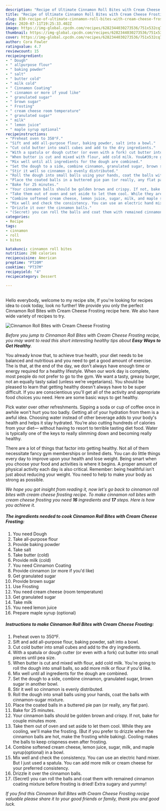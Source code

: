 ```yaml
---
description: "Recipe of Ultimate Cinnamon Roll Bites with Cream Cheese Frosting"
title: "Recipe of Ultimate Cinnamon Roll Bites with Cream Cheese Frosting"
slug: 830-recipe-of-ultimate-cinnamon-roll-bites-with-cream-cheese-frosting
date: 2020-07-11T19:25:33.402Z
image: https://img-global.cpcdn.com/recipes/6282344030273536/751x532cq70/cinnamon-roll-bites-with-cream-cheese-frosting-recipe-main-photo.jpg
thumbnail: https://img-global.cpcdn.com/recipes/6282344030273536/751x532cq70/cinnamon-roll-bites-with-cream-cheese-frosting-recipe-main-photo.jpg
cover: https://img-global.cpcdn.com/recipes/6282344030273536/751x532cq70/cinnamon-roll-bites-with-cream-cheese-frosting-recipe-main-photo.jpg
author: Cora Fowler
ratingvalue: 4.7
reviewcount: 15
recipeingredient:
- " Dough"
- " allpurpose flour"
- " baking powder"
- " salt"
- " butter cold"
- " milk cold"
- " Cinnamon Coating"
- " cinnamon or more if youd like"
- " granulated sugar"
- " brown sugar"
- " Frosting"
- " cream cheese room temperature"
- " granulated sugar"
- " milk"
- " lemon juice"
- " maple syrup optional"
recipeinstructions:
- "Preheat oven to 350°F."
- "Sift and add all-purpose flour, baking powder, salt into a bowl."
- "Cut cold butter into small cubes and add to the dry ingredients."
- "With a spatula or dough cutter (or even with a fork) cut butter into small pieces until pea size."
- "When butter is cut and mixed with flour, add cold milk. You&#39;re going to roll the dough into small balls, so add more milk or flour if you&#39;d like."
- "Mix well until all ingredients for the dough are combined."
- "Set the dough to a side, combine cinnamon, granulated sugar, brown sugar in another bowl."
- "Stir it well so cinnamon is evenly distributed."
- "Roll the dough into small balls using your hands, coat the balls with cinnamon-sugar mixture."
- "Place the coated balls in a buttered pie pan (or really, any flat pan)."
- "Bake for 25 minutes."
- "Your cinnamon balls should be golden brown and crispy. If not, bake for couple minutes more."
- "Take them out of oven and set aside to let them cool. While they are cooling, we&#39;ll make the frosting. (But if you prefer to drizzle when the cinnamon balls are hot, make the frosting while baking). Cooling makes the balls to keep crispness even after frosting."
- "Combine softened cream cheese, lemon juice, sugar, milk, and maple syrup(optional) in a bowl."
- "Mix well and check the consistency. You can use an electric hand mixer. But I just used a spatula. You can add more milk or cream cheese for your preferred consistency."
- "Drizzle it over the cinnamon balls."
- "(Secret) you can roll the balls and coat them with remained cinnamon coating mixture before frosting is dried! Extra sugary and yummy!"
categories:
- Recipe
tags:
- cinnamon
- roll
- bites

katakunci: cinnamon roll bites 
nutrition: 298 calories
recipecuisine: American
preptime: "PT20M"
cooktime: "PT37M"
recipeyield: "4"
recipecategory: Dessert

---
```

<br>
Hello everybody, welcome to my recipe site, If you're looking for recipes idea to cook today, look no further! We provide you only the perfect Cinnamon Roll Bites with Cream Cheese Frosting recipe here. We also have wide variety of recipes to try.
<br>


![Cinnamon Roll Bites with Cream Cheese Frosting](https://img-global.cpcdn.com/recipes/6282344030273536/751x532cq70/cinnamon-roll-bites-with-cream-cheese-frosting-recipe-main-photo.jpg)

<i>Before you jump to Cinnamon Roll Bites with Cream Cheese Frosting recipe, you may want to read this short interesting healthy tips about <strong>Easy Ways to Get Healthy</strong>.</i>

You already know that, to achieve true health, your diet needs to be balanced and nutritious and you need to get a good amount of exercise. The  is that, at the end of the day, we don't always have enough time or energy required for a healthy lifestyle. When our work day is complete, most people do not prefer to go to the gym. We want a tasty, greasy burger, not an equally tasty salad (unless we’re vegetarians). You should be pleased to learn that getting healthy doesn't always have to be super difficult. If you are conscientious you'll get all of the activity and appropriate food choices you need. Here are some basic ways to get healthy.

Pick water over other refreshments. Sipping a soda or cup of coffee once in awhile won't hurt you too badly. Getting all of your hydration from them is a awful idea. Choosing water instead of other beverage adds to your body's health and helps it stay hydrated. You’re also cutting hundreds of calories from your diet— without having to resort to terrible tasting diet food. Water is typically one of the keys to really slimming down and becoming really healthy.

There are a lot of things that factor into getting healthy. Not all of them necessitate fancy gym memberships or limited diets. You can do little things every day to improve upon your health and lose weight. Being smart when you choose your food and activities is where it begins. A proper amount of physical activity each day is also critical. Remember: being healthful isn’t just about reducing your weight. You need to help to make your body as strong as possible. 


<i>We hope you got insight from reading it, now let's go back to cinnamon roll bites with cream cheese frosting recipe. To make cinnamon roll bites with cream cheese frosting you need <strong>16</strong> ingredients and <strong>17</strong> steps. Here is how you achieve it.
</i>

##### The ingredients needed to cook Cinnamon Roll Bites with Cream Cheese Frosting:

1. You need  Dough
1. Take  all-purpose flour
1. Provide  baking powder
1. Take  salt
1. Take  butter (cold)
1. Provide  milk (cold)
1. You need  Cinnamon Coating
1. Provide  cinnamon (or more if you&#39;d like)
1. Get  granulated sugar
1. Provide  brown sugar
1. Use  Frosting
1. You need  cream cheese (room temperature)
1. Get  granulated sugar
1. Take  milk
1. You need  lemon juice
1. Prepare  maple syrup (optional)


##### Instructions to make Cinnamon Roll Bites with Cream Cheese Frosting:

1. Preheat oven to 350°F.
1. Sift and add all-purpose flour, baking powder, salt into a bowl.
1. Cut cold butter into small cubes and add to the dry ingredients.
1. With a spatula or dough cutter (or even with a fork) cut butter into small pieces until pea size.
1. When butter is cut and mixed with flour, add cold milk. You&#39;re going to roll the dough into small balls, so add more milk or flour if you&#39;d like.
1. Mix well until all ingredients for the dough are combined.
1. Set the dough to a side, combine cinnamon, granulated sugar, brown sugar in another bowl.
1. Stir it well so cinnamon is evenly distributed.
1. Roll the dough into small balls using your hands, coat the balls with cinnamon-sugar mixture.
1. Place the coated balls in a buttered pie pan (or really, any flat pan).
1. Bake for 25 minutes.
1. Your cinnamon balls should be golden brown and crispy. If not, bake for couple minutes more.
1. Take them out of oven and set aside to let them cool. While they are cooling, we&#39;ll make the frosting. (But if you prefer to drizzle when the cinnamon balls are hot, make the frosting while baking). Cooling makes the balls to keep crispness even after frosting.
1. Combine softened cream cheese, lemon juice, sugar, milk, and maple syrup(optional) in a bowl.
1. Mix well and check the consistency. You can use an electric hand mixer. But I just used a spatula. You can add more milk or cream cheese for your preferred consistency.
1. Drizzle it over the cinnamon balls.
1. (Secret) you can roll the balls and coat them with remained cinnamon coating mixture before frosting is dried! Extra sugary and yummy!


<i>If you find this Cinnamon Roll Bites with Cream Cheese Frosting recipe valuable please share it to your good friends or family, thank you and good luck.</i>
